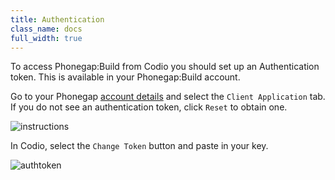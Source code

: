 ```yaml
---
title: Authentication
class_name: docs
full_width: true
---
```



To access Phonegap:Build from Codio you should set up an Authentication token. This is available in your Phonegap:Build account.

Go to your Phonegap [account details](https://build.phonegap.com/people/edit) and select the `Client Application` tab. If you do not see an authentication token, click `Reset` to obtain one.

![instructions](/img/docs/phonegap-token-help.gif)

In Codio, select the `Change Token` button and paste in your key.

<img alt="authtoken" src="/img/docs/authtoken.png" class="simple"/>

